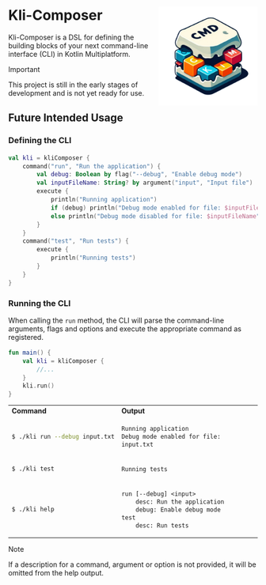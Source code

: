 # Kli-Composer <img src="./docs/images/kli-composer-logo.png" width="200" align="right" />

Kli-Composer is a DSL for defining the building blocks of your next command-line interface (CLI) in Kotlin
Multiplatform.

> [!IMPORTANT]
> This project is still in the early stages of development and is not yet ready for use.

## Future Intended Usage

### Defining the CLI

```kotlin
val kli = kliComposer {
    command("run", "Run the application") {
        val debug: Boolean by flag("--debug", "Enable debug mode")
        val inputFileName: String? by argument("input", "Input file")
        execute {
            println("Running application")
            if (debug) println("Debug mode enabled for file: $inputFileName")
            else println("Debug mode disabled for file: $inputFileName")
        }
    }
    command("test", "Run tests") {
        execute {
            println("Running tests")
        }
    }
}
```

### Running the CLI

When calling the `run` method, the CLI will parse the command-line arguments,
flags and options and execute the appropriate command as registered.

```kotlin
fun main() {
    val kli = kliComposer {
        //... 
    }
    kli.run()
}
```

<table>
<tr>
<td> <strong> Command </strong> </td> <td> <strong> Output </strong> </td>
</tr>
<tr>
<td>

```bash
$ ./kli run --debug input.txt
```

</td>
<td>

```
Running application
Debug mode enabled for file: input.txt
```

</td>
</tr>
<tr>
<td>

```bash
$ ./kli test
```

</td>
<td>

```
Running tests
```

</td>
<tr>
<td>

```bash
$ ./kli help
```

</td>
<td>

```
run [--debug] <input>
    desc: Run the application
    debug: Enable debug mode
test
    desc: Run tests
```

</tr>
</table>

> [!NOTE]
> If a description for a command, argument or option is not provided, it will be omitted from the help output.
